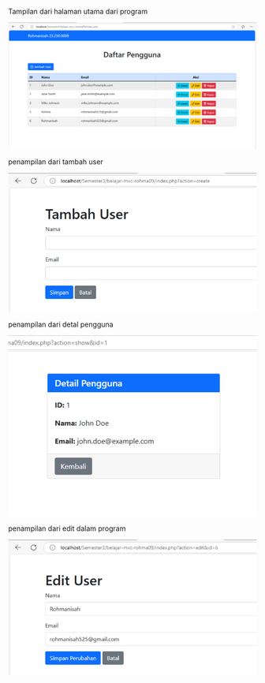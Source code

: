 Tampilan dari halaman utama dari program


![alt text](https://github.com/rohma2309/T4_PHP_MVC_0009/blob/main/Screenshot%202024-10-29%20160132.png?raw=true)

penampilan dari tambah user


![alt text](https://github.com/rohma2309/T4_PHP_MVC_0009/blob/main/Screenshot%202024-10-29%20160147.png?raw=true)

penampilan dari detal pengguna


![alt text](https://github.com/rohma2309/T4_PHP_MVC_0009/blob/main/Screenshot%202024-10-29%20160201.png?raw=true)

penampilan dari edit dalam program


![alt text](https://github.com/rohma2309/T4_PHP_MVC_0009/blob/main/Screenshot%202024-10-29%20160222.png?raw=true)
